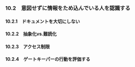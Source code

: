 ### 10.2　意図せずに情報をため込んでいる人を認識する
#### 10.2.1　ドキュメントを大切にしない
#### 10.2.2　抽象化vs.難読化
#### 10.2.3　アクセス制限
#### 10.2.4　ゲートキーパーの行動を評価する
